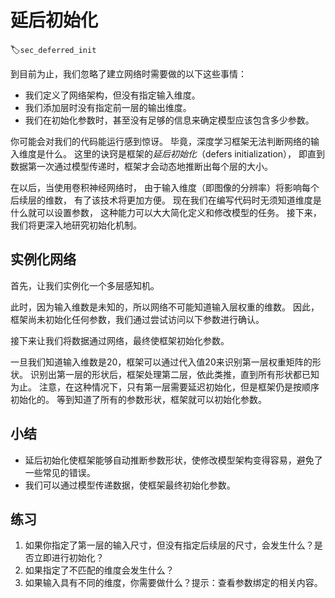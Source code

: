 # 延后初始化
:label:`sec_deferred_init`

到目前为止，我们忽略了建立网络时需要做的以下这些事情：

* 我们定义了网络架构，但没有指定输入维度。
* 我们添加层时没有指定前一层的输出维度。
* 我们在初始化参数时，甚至没有足够的信息来确定模型应该包含多少参数。

你可能会对我们的代码能运行感到惊讶。
毕竟，深度学习框架无法判断网络的输入维度是什么。
这里的诀窍是框架的*延后初始化*（defers initialization），
即直到数据第一次通过模型传递时，框架才会动态地推断出每个层的大小。

在以后，当使用卷积神经网络时，
由于输入维度（即图像的分辨率）将影响每个后续层的维数，
有了该技术将更加方便。
现在我们在编写代码时无须知道维度是什么就可以设置参数，
这种能力可以大大简化定义和修改模型的任务。
接下来，我们将更深入地研究初始化机制。

## 实例化网络

首先，让我们实例化一个多层感知机。


此时，因为输入维数是未知的，所以网络不可能知道输入层权重的维数。
因此，框架尚未初始化任何参数，我们通过尝试访问以下参数进行确认。


接下来让我们将数据通过网络，最终使框架初始化参数。


一旦我们知道输入维数是20，框架可以通过代入值20来识别第一层权重矩阵的形状。
识别出第一层的形状后，框架处理第二层，依此类推，直到所有形状都已知为止。
注意，在这种情况下，只有第一层需要延迟初始化，但是框架仍是按顺序初始化的。
等到知道了所有的参数形状，框架就可以初始化参数。

## 小结

* 延后初始化使框架能够自动推断参数形状，使修改模型架构变得容易，避免了一些常见的错误。
* 我们可以通过模型传递数据，使框架最终初始化参数。

## 练习

1. 如果你指定了第一层的输入尺寸，但没有指定后续层的尺寸，会发生什么？是否立即进行初始化？
1. 如果指定了不匹配的维度会发生什么？
1. 如果输入具有不同的维度，你需要做什么？提示：查看参数绑定的相关内容。




